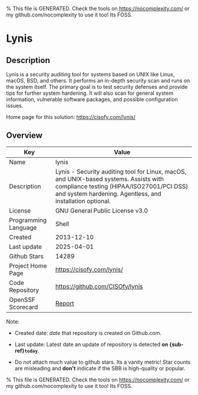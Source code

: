 
% This file is GENERATED. Check the tools on https://nocomplexity.com/ or my github.com/nocomplexity to use it too! Its FOSS. 

# Lynis

## Description 

Lynis is a security auditing tool for systems based on UNIX like Linux, macOS, BSD, and others. It performs an in-depth security scan and runs on the system itself. The primary goal is to test security defenses and provide tips for further system hardening. It will also scan for general system information, vulnerable software packages, and possible configuration issues. 

Home page for this solution: https://cisofy.com/lynis/ 

## Overview 

| Key | Value |
| --- | --- |
| Name | lynis |
| Description | Lynis - Security auditing tool for Linux, macOS, and UNIX-based systems. Assists with compliance testing (HIPAA/ISO27001/PCI DSS) and system hardening. Agentless, and installation optional. |
| License | GNU General Public License v3.0 |
| Programming Language | Shell |
| Created | 2013-12-10 |
| Last update | 2025-04-01 |
| Github Stars | 14289 |
| Project Home Page | https://cisofy.com/lynis/ |
| Code Repository | https://github.com/CISOfy/lynis |
| OpenSSF Scorecard | [Report](https://securityscorecards.dev/viewer/?uri=github.com/CISOfy/lynis) |

Note:
 - Created date: *date* that repository is created on Github.com. 

- Last update: Latest date an update of repository is detected **on {sub-ref}`today`**. 

- Do not attach much value to github stars. Its a vanity metric! Star counts are misleading and 
**don't** indicate if the SBB is high-quality or popular.

% This file is GENERATED. Check the tools on https://nocomplexity.com/ or my github.com/nocomplexity to use it too! Its FOSS. 

